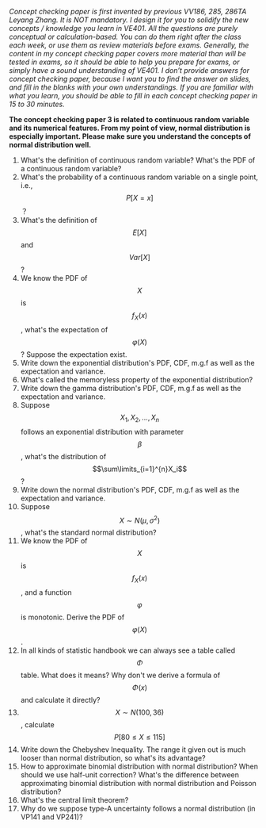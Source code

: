 *Concept checking paper is first invented by previous VV186, 285, 286TA Leyang Zhang.  It is NOT mandatory. I design it for you to solidify the new concepts / knowledge you learn in VE401. All the questions are purely conceptual or calculation-based. You can do them right after the class each week, or use them as review materials before exams. Generally, the content in my concept checking paper covers more material than will be tested in exams, so it should be able to help you prepare for exams, or simply have a sound understanding of VE401. I don’t provide answers for concept checking paper, because I want you to find the answer on slides, and fill in the blanks with your own understandings. If you are familiar with what you learn, you should be able to fill in each concept checking paper in 15 to 30 minutes.* 



**The concept checking paper 3 is related to continuous random variable and its numerical features. From my point of view, normal distribution is especially important. Please make sure you understand the concepts of normal distribution well.**

1. What's the definition of continuous random variable? What's the PDF of a continuous random variable?
2. What's the probability of a continuous random variable on a single point, i.e., $$P[X=x]$$ ？
3. What's the definition of $$E[X]$$ and $$Var[X]$$ ?
4. We know the PDF of $$X$$ is $$f_{X}(x)$$, what's the expectation of $$\varphi(X)$$ ? Suppose the expectation exist.
5. Write down the exponential distribution's PDF, CDF, m.g.f as well as the expectation and variance.
6. What's called the memoryless property of the exponential distribution?
7. Write down the gamma distribution's PDF, CDF, m.g.f as well as the expectation and variance.
8. Suppose $$X_1,X_2,\dots,X_n$$ follows an exponential distribution with parameter $$\beta$$ , what's the distribution of $$\sum\limits_{i=1}^{n}X_i$$ ?
9. Write down the normal distribution's PDF, CDF, m.g.f as well as the expectation and variance.
10. Suppose $$X\sim N(\mu,\sigma^2)$$, what's the standard normal distribution?
11. We know the PDF of $$X$$ is $$f_{X}(x)$$, and a function $$\varphi$$ is monotonic. Derive the PDF of $$\varphi(X)$$. 
12. In all kinds of statistic handbook we can always see a table called $$\Phi$$ table. What does it means? Why don't we derive a formula of $$\Phi(x)$$ and calculate it directly?
13. $$X\sim N(100,36)$$, calculate $$P[80\leq X\leq 115]$$
14. Write down the Chebyshev Inequality. The range it given out is much looser than normal distribution, so what's its advantage?
15. How to approximate binomial distribution with normal distribution? When should we use half-unit correction? What's the difference between approximating binomial distribution with normal distribution and Poisson distribution?
16. What's the central limit theorem?
17. Why do we suppose type-A uncertainty follows a normal distribution (in VP141 and VP241)?